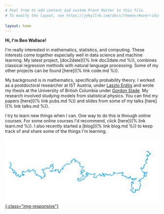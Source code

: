 ```yaml
---
# Feel free to add content and custom Front Matter to this file.
# To modify the layout, see https://jekyllrb.com/docs/themes/#overriding-theme-defaults

layout: home
---
```


**Hi, I'm Ben Wallace!**

I'm really interested in mathematics, statistics, and computing. These interests come together especially well in data science and machine learning. My latest project, [doc2date]({% link doc2date.md %}), combines classical regression methods with natural language processing. Some of my other projects can be found [here]({% link code.md %}).

My background is in mathematics, specifically probability theory. I worked as a postdoctoral researcher at IST Austria, under [Laszlo Erdös](https://ist.ac.at/en/research/math-comp-sciences/erdoes-group/) and wrote my thesis at the University of British Columbia under [Gordon Slade](https://www.math.ubc.ca/~slade/). My research involved studying models from statistical physics. You can find my papers [here]({% link pubs.md %}) and slides from some of my talks [here]({% link talks.md %}).

I try to learn new things when I can. One way to do this is through online courses. For some online courses I'd recommend, click [here]({% link learn.md %}). I also recently started a [blog]({% link blog.md %}) to keep track of and share some of the things I'm learning.

[![](/assets/plot2d_bridge.png){:class="img-responsive"}](https://github.com/bencwallace/polymers.jl)
